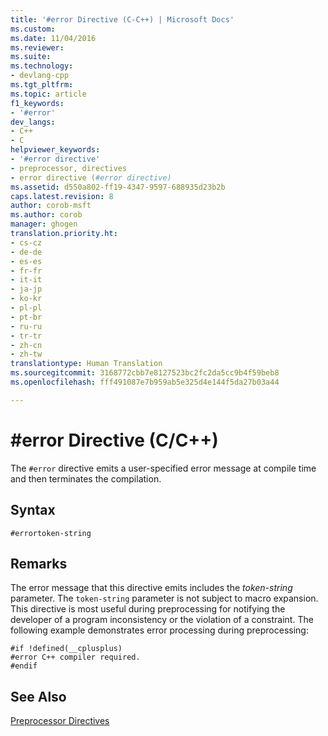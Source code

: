 ```yaml
---
title: '#error Directive (C-C++) | Microsoft Docs'
ms.custom: 
ms.date: 11/04/2016
ms.reviewer: 
ms.suite: 
ms.technology:
- devlang-cpp
ms.tgt_pltfrm: 
ms.topic: article
f1_keywords:
- '#error'
dev_langs:
- C++
- C
helpviewer_keywords:
- '#error directive'
- preprocessor, directives
- error directive (#error directive)
ms.assetid: d550a802-ff19-4347-9597-688935d23b2b
caps.latest.revision: 8
author: corob-msft
ms.author: corob
manager: ghogen
translation.priority.ht:
- cs-cz
- de-de
- es-es
- fr-fr
- it-it
- ja-jp
- ko-kr
- pl-pl
- pt-br
- ru-ru
- tr-tr
- zh-cn
- zh-tw
translationtype: Human Translation
ms.sourcegitcommit: 3168772cbb7e8127523bc2fc2da5cc9b4f59beb8
ms.openlocfilehash: fff491087e7b959ab5e325d4e144f5da27b03a44

---
```

# #error Directive (C/C++)
The `#error` directive emits a user-specified error message at compile time and then terminates the compilation.  
  
## Syntax  
  
```  
#errortoken-string  
```  
  
## Remarks  
 The error message that this directive emits includes the *token-string* parameter. The `token-string` parameter is not subject to macro expansion. This directive is most useful during preprocessing for notifying the developer of a program inconsistency or the violation of a constraint. The following example demonstrates error processing during preprocessing:  
  
```  
#if !defined(__cplusplus)  
#error C++ compiler required.  
#endif  
```  
  
## See Also  
 [Preprocessor Directives](../preprocessor/preprocessor-directives.md)


<!--HONumber=Jan17_HO2-->


